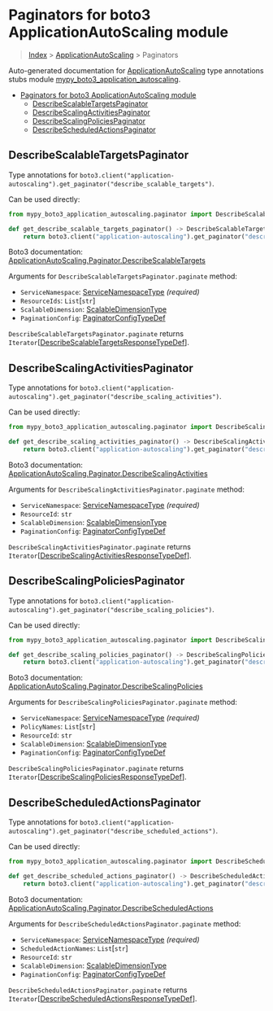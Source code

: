 # Paginators for boto3 ApplicationAutoScaling module

> [Index](..) > [ApplicationAutoScaling](.) > Paginators

Auto-generated documentation for
[ApplicationAutoScaling](https://boto3.amazonaws.com/v1/documentation/api/1.17.74/reference/services/application-autoscaling.html#ApplicationAutoScaling)
type annotations stubs module
[mypy_boto3_application_autoscaling](https://pypi.org/project/mypy-boto3-application-autoscaling/).

- [Paginators for boto3 ApplicationAutoScaling module](#paginators-for-boto3-applicationautoscaling-module)
  - [DescribeScalableTargetsPaginator](#describescalabletargetspaginator)
  - [DescribeScalingActivitiesPaginator](#describescalingactivitiespaginator)
  - [DescribeScalingPoliciesPaginator](#describescalingpoliciespaginator)
  - [DescribeScheduledActionsPaginator](#describescheduledactionspaginator)

## DescribeScalableTargetsPaginator

Type annotations for
`boto3.client("application-autoscaling").get_paginator("describe_scalable_targets")`.

Can be used directly:

```python
from mypy_boto3_application_autoscaling.paginator import DescribeScalableTargetsPaginator

def get_describe_scalable_targets_paginator() -> DescribeScalableTargetsPaginator:
    return boto3.client("application-autoscaling").get_paginator("describe_scalable_targets")
```

Boto3 documentation:
[ApplicationAutoScaling.Paginator.DescribeScalableTargets](https://boto3.amazonaws.com/v1/documentation/api/1.17.74/reference/services/application-autoscaling.html#ApplicationAutoScaling.Paginator.DescribeScalableTargets)

Arguments for `DescribeScalableTargetsPaginator.paginate` method:

- `ServiceNamespace`:
  [ServiceNamespaceType](./literals.md#servicenamespacetype) *(required)*
- `ResourceIds`: `List`\[`str`\]
- `ScalableDimension`:
  [ScalableDimensionType](./literals.md#scalabledimensiontype)
- `PaginationConfig`:
  [PaginatorConfigTypeDef](./type_defs.md#paginatorconfigtypedef)

`DescribeScalableTargetsPaginator.paginate` returns
`Iterator`\[[DescribeScalableTargetsResponseTypeDef](./type_defs.md#describescalabletargetsresponsetypedef)\].

## DescribeScalingActivitiesPaginator

Type annotations for
`boto3.client("application-autoscaling").get_paginator("describe_scaling_activities")`.

Can be used directly:

```python
from mypy_boto3_application_autoscaling.paginator import DescribeScalingActivitiesPaginator

def get_describe_scaling_activities_paginator() -> DescribeScalingActivitiesPaginator:
    return boto3.client("application-autoscaling").get_paginator("describe_scaling_activities")
```

Boto3 documentation:
[ApplicationAutoScaling.Paginator.DescribeScalingActivities](https://boto3.amazonaws.com/v1/documentation/api/1.17.74/reference/services/application-autoscaling.html#ApplicationAutoScaling.Paginator.DescribeScalingActivities)

Arguments for `DescribeScalingActivitiesPaginator.paginate` method:

- `ServiceNamespace`:
  [ServiceNamespaceType](./literals.md#servicenamespacetype) *(required)*
- `ResourceId`: `str`
- `ScalableDimension`:
  [ScalableDimensionType](./literals.md#scalabledimensiontype)
- `PaginationConfig`:
  [PaginatorConfigTypeDef](./type_defs.md#paginatorconfigtypedef)

`DescribeScalingActivitiesPaginator.paginate` returns
`Iterator`\[[DescribeScalingActivitiesResponseTypeDef](./type_defs.md#describescalingactivitiesresponsetypedef)\].

## DescribeScalingPoliciesPaginator

Type annotations for
`boto3.client("application-autoscaling").get_paginator("describe_scaling_policies")`.

Can be used directly:

```python
from mypy_boto3_application_autoscaling.paginator import DescribeScalingPoliciesPaginator

def get_describe_scaling_policies_paginator() -> DescribeScalingPoliciesPaginator:
    return boto3.client("application-autoscaling").get_paginator("describe_scaling_policies")
```

Boto3 documentation:
[ApplicationAutoScaling.Paginator.DescribeScalingPolicies](https://boto3.amazonaws.com/v1/documentation/api/1.17.74/reference/services/application-autoscaling.html#ApplicationAutoScaling.Paginator.DescribeScalingPolicies)

Arguments for `DescribeScalingPoliciesPaginator.paginate` method:

- `ServiceNamespace`:
  [ServiceNamespaceType](./literals.md#servicenamespacetype) *(required)*
- `PolicyNames`: `List`\[`str`\]
- `ResourceId`: `str`
- `ScalableDimension`:
  [ScalableDimensionType](./literals.md#scalabledimensiontype)
- `PaginationConfig`:
  [PaginatorConfigTypeDef](./type_defs.md#paginatorconfigtypedef)

`DescribeScalingPoliciesPaginator.paginate` returns
`Iterator`\[[DescribeScalingPoliciesResponseTypeDef](./type_defs.md#describescalingpoliciesresponsetypedef)\].

## DescribeScheduledActionsPaginator

Type annotations for
`boto3.client("application-autoscaling").get_paginator("describe_scheduled_actions")`.

Can be used directly:

```python
from mypy_boto3_application_autoscaling.paginator import DescribeScheduledActionsPaginator

def get_describe_scheduled_actions_paginator() -> DescribeScheduledActionsPaginator:
    return boto3.client("application-autoscaling").get_paginator("describe_scheduled_actions")
```

Boto3 documentation:
[ApplicationAutoScaling.Paginator.DescribeScheduledActions](https://boto3.amazonaws.com/v1/documentation/api/1.17.74/reference/services/application-autoscaling.html#ApplicationAutoScaling.Paginator.DescribeScheduledActions)

Arguments for `DescribeScheduledActionsPaginator.paginate` method:

- `ServiceNamespace`:
  [ServiceNamespaceType](./literals.md#servicenamespacetype) *(required)*
- `ScheduledActionNames`: `List`\[`str`\]
- `ResourceId`: `str`
- `ScalableDimension`:
  [ScalableDimensionType](./literals.md#scalabledimensiontype)
- `PaginationConfig`:
  [PaginatorConfigTypeDef](./type_defs.md#paginatorconfigtypedef)

`DescribeScheduledActionsPaginator.paginate` returns
`Iterator`\[[DescribeScheduledActionsResponseTypeDef](./type_defs.md#describescheduledactionsresponsetypedef)\].
